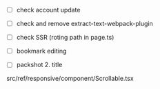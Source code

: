 -[ ] check account update
-[ ] check and remove extract-text-webpack-plugin
-[ ] check SSR (roting path in page.ts)
-[ ] bookmark editing
-[ ] packshot 2. title


src/ref/responsive/component/Scrollable.tsx
